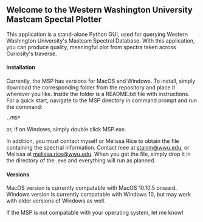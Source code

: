 ## Welcome to the Western Washington University Mastcam Spectal Plotter

This application is a stand-alone Python GUI, used for querying Western Washington University's Mastcam Spectral Database. With this application, you can produce quality, meaningful plot from spectra taken across Curiosity's traverse.

#### Installation

Currently, the MSP has versions for MacOS and Windows. To install, simply download the corresponding folder from the repository and place it wherever you like. Inside the folder is a README.txt file with instructions. For a quick start, navigate to the MSP directory in command prompt and run the command:
```
./MSP
```
or, if on Windows, simply double click MSP.exe.

In addition, you must contact myself or Melissa Rice to obtain the file containing the spectral information. Contact mee at starrm@wwu.edu, or Melissa at melissa.rice@wwu.edu. When you get the file, simply drop it in the directory of the .exe and everything will run as planned.

#### Versions
MacOS version is currently compatable with MacOS 10.10.5 onward.
Windows version is currently compatable with Windows 10, but may work with older versions of Windows as well.

If the MSP is not compatable with your operating system, let me know!
